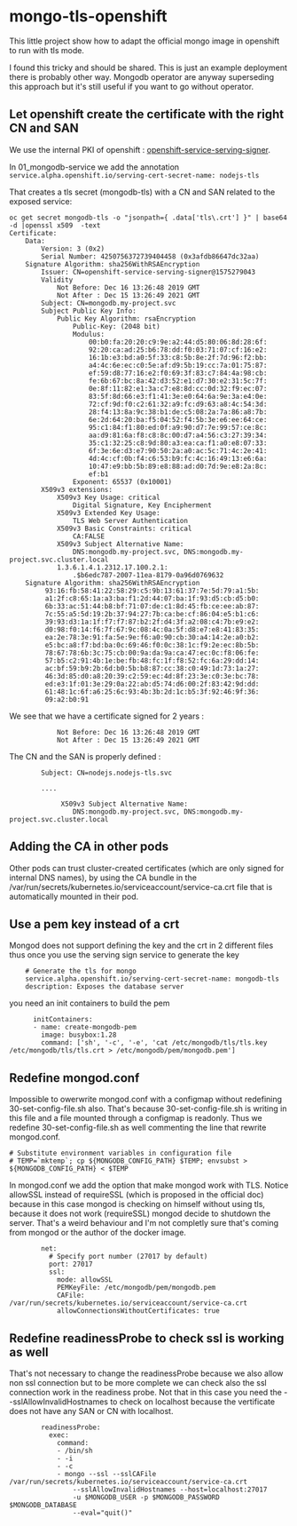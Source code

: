 # mongo-tls-openshift
This little project show how to adapt the official mongo image in openshift to run with tls mode. 

I found this tricky and should be shared. This is just an example deployment there is probably other way. Mongodb operator are anyway superseding this approach but it's still useful if you want to go without operator. 

## Let openshift create the certificate with the right CN and SAN 

We use the internal PKI of openshift : [openshift-service-serving-signer](https://docs.openshift.com/container-platform/3.11/dev_guide/secrets.html#service-serving-certificate-secrets).

In 01_mongodb-service we add the annotation `service.alpha.openshift.io/serving-cert-secret-name: nodejs-tls`

That creates a tls secret (mongodb-tls) with a CN and SAN related to the exposed service: 

```
oc get secret mongodb-tls -o "jsonpath={ .data['tls\.crt'] }" | base64 -d |openssl x509  -text 
Certificate:
    Data:
        Version: 3 (0x2)
        Serial Number: 4250756372739404458 (0x3afdb86647dc32aa)
    Signature Algorithm: sha256WithRSAEncryption
        Issuer: CN=openshift-service-serving-signer@1575279043
        Validity
            Not Before: Dec 16 13:26:48 2019 GMT
            Not After : Dec 15 13:26:49 2021 GMT
        Subject: CN=mongodb.my-project.svc
        Subject Public Key Info:
            Public Key Algorithm: rsaEncryption
                Public-Key: (2048 bit)
                Modulus:
                    00:b0:fa:20:20:c9:9e:a2:44:d5:80:06:8d:28:6f:
                    92:20:ca:ad:25:b6:78:dd:f0:03:71:07:cf:16:e2:
                    16:1b:e3:bd:a0:5f:33:c8:5b:8e:2f:7d:96:f2:bb:
                    a4:4c:6e:ec:c0:5e:af:d9:5b:19:cc:7a:01:75:87:
                    ef:59:d8:77:16:e2:f0:69:3f:83:c7:84:4a:98:cb:
                    fe:6b:67:bc:8a:42:d3:52:e1:d7:30:e2:31:5c:7f:
                    0e:8f:11:82:e1:3a:c7:e8:8d:cc:0d:32:f9:ec:07:
                    83:5f:8d:66:e3:f1:41:3e:e0:64:6a:9e:3a:e4:0e:
                    72:cf:9d:f0:c2:61:32:a9:fc:d9:63:a8:4c:54:3d:
                    28:f4:13:8a:9c:38:b1:de:c5:08:2a:7a:86:a8:7b:
                    6e:2d:64:20:ba:f5:04:52:f4:5b:3e:e6:ee:64:ce:
                    95:c1:84:f1:80:ed:0f:a9:90:d7:7e:99:57:ce:8c:
                    aa:d9:81:6a:f8:c8:8c:00:d7:a4:56:c3:27:39:34:
                    35:c1:32:25:c8:9d:80:a3:ea:ca:f1:a0:e8:07:33:
                    6f:3e:6e:d3:e7:90:50:2a:a0:ac:5c:71:4c:2e:41:
                    4d:4c:cf:0b:f4:c6:53:b9:fc:4c:16:49:13:e6:6a:
                    10:47:e9:bb:5b:89:e8:88:ad:d0:7d:9e:e8:2a:8c:
                    ef:b1
                Exponent: 65537 (0x10001)
        X509v3 extensions:
            X509v3 Key Usage: critical
                Digital Signature, Key Encipherment
            X509v3 Extended Key Usage: 
                TLS Web Server Authentication
            X509v3 Basic Constraints: critical
                CA:FALSE
            X509v3 Subject Alternative Name: 
                DNS:mongodb.my-project.svc, DNS:mongodb.my-project.svc.cluster.local
            1.3.6.1.4.1.2312.17.100.2.1: 
                .$b6edc787-2007-11ea-8179-0a96d0769632
    Signature Algorithm: sha256WithRSAEncryption
         93:16:fb:58:41:22:58:29:c5:9b:13:61:37:7e:5d:79:a1:5b:
         a1:2f:c8:65:1a:a3:ba:f1:2d:44:07:ba:1f:93:d5:cb:d5:b0:
         6b:33:ac:51:44:b8:bf:71:07:de:c1:8d:45:fb:ce:ee:ab:87:
         7c:55:a5:5d:19:2b:37:94:27:7b:ca:be:cf:86:04:e5:b1:c6:
         39:93:d3:1a:1f:f7:f7:87:b2:2f:d4:3f:a2:08:c4:7b:e9:e2:
         d0:98:f0:14:f6:7f:67:9c:08:4c:0a:5f:d8:e7:e8:41:83:35:
         ea:2e:78:3e:91:fa:5e:9e:f6:a0:90:cb:30:a4:14:2e:a0:b2:
         e5:bc:a8:f7:bd:ba:0c:69:46:f0:0c:38:1c:f9:2e:ec:8b:5b:
         78:67:78:6b:3c:75:cb:00:9a:da:9a:ca:47:ec:0c:f8:06:fe:
         57:b5:c2:91:4b:1e:be:fb:48:fc:1f:f8:52:fc:6a:29:dd:14:
         ac:bf:59:b9:2b:6d:b0:5b:b8:87:cc:38:c0:49:1d:73:1a:27:
         46:3d:85:d0:a8:20:39:c2:59:ec:4d:8f:23:3e:c0:3e:bc:78:
         ed:e3:1f:01:3e:29:0a:22:ab:d5:74:d6:00:2f:83:42:9d:dd:
         61:48:1c:6f:a6:25:6c:93:4b:3b:2d:1c:b5:3f:92:46:9f:36:
         09:a2:b0:91
```

We see that we have a certificate signed for 2 years : 

```
            Not Before: Dec 16 13:26:48 2019 GMT
            Not After : Dec 15 13:26:49 2021 GMT
```

The CN and the SAN is properly defined : 

```
        Subject: CN=nodejs.nodejs-tls.svc

        ....

             X509v3 Subject Alternative Name: 
                DNS:mongodb.my-project.svc, DNS:mongodb.my-project.svc.cluster.local       
```

## Adding the CA in other pods

Other pods can trust cluster-created certificates (which are only signed for internal DNS names), by using the CA bundle in the /var/run/secrets/kubernetes.io/serviceaccount/service-ca.crt file that is automatically mounted in their pod.

## Use a pem key instead of a crt 

Mongod does not support defining the key and the crt in 2 different files thus once you use the serving sign service to generate the key 

```
    # Generate the tls for mongo 
    service.alpha.openshift.io/serving-cert-secret-name: mongodb-tls
    description: Exposes the database server
```

you need an init containers to build the pem

```
      initContainers:
      - name: create-mongodb-pem
        image: busybox:1.28
        command: ['sh', '-c', '-e', 'cat /etc/mongodb/tls/tls.key /etc/mongodb/tls/tls.crt > /etc/mongodb/pem/mongodb.pem']
```

## Redefine mongod.conf 

Impossible to owerwrite mongod.conf with a configmap without redefining 30-set-config-file.sh also. That's because 30-set-config-file.sh is writing in this file and a file mounted through a configmap is readonly. Thus we redefine 30-set-config-file.sh as well commenting the line that rewrite mongod.conf.

```
# Substitute environment variables in configuration file
# TEMP=`mktemp`; cp ${MONGODB_CONFIG_PATH} $TEMP; envsubst > ${MONGODB_CONFIG_PATH} < $TEMP
```

In mongod.conf we add the option that make mongod work with TLS. Notice allowSSL instead of requireSSL (which is proposed in the official doc) because in this case mongod is checking on himself without using tls, because it does not work (requireSSL) mongod decide to shutdown the server. That's a weird behaviour and I'm not completly sure that's coming from mongod or the author of the docker image.

```
        net:
          # Specify port number (27017 by default)
          port: 27017
          ssl:
            mode: allowSSL
            PEMKeyFile: /etc/mongodb/pem/mongodb.pem
            CAFile: /var/run/secrets/kubernetes.io/serviceaccount/service-ca.crt
            allowConnectionsWithoutCertificates: true
```

## Redefine readinessProbe to check ssl is working as well

That's not necessary to change the readinessProbe because we also allow non ssl connection but to be more complete we can check also the ssl connection work in the readiness probe. Not that in this case you need the --sslAllowInvalidHostnames to check on localhost because the vertificate does not have any SAN or CN with localhost.

```
        readinessProbe:
          exec:
            command:
            - /bin/sh
            - -i
            - -c
            - mongo --ssl --sslCAFile /var/run/secrets/kubernetes.io/serviceaccount/service-ca.crt 
                --sslAllowInvalidHostnames --host=localhost:27017 
                -u $MONGODB_USER -p $MONGODB_PASSWORD $MONGODB_DATABASE 
                --eval="quit()"
```

